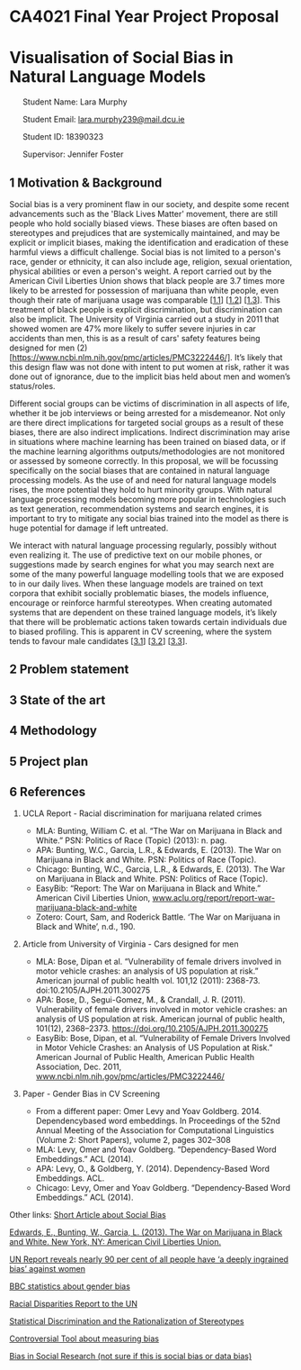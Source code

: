 # CA4021 Final Year Project Proposal
# Visualisation of Social Bias in Natural Language Models

&nbsp;&nbsp;&nbsp;&nbsp;&nbsp;&nbsp;Student Name: Lara Murphy

&nbsp;&nbsp;&nbsp;&nbsp;&nbsp;&nbsp;Student Email: lara.murphy239@mail.dcu.ie

&nbsp;&nbsp;&nbsp;&nbsp;&nbsp;&nbsp;Student ID: 18390323

&nbsp;&nbsp;&nbsp;&nbsp;&nbsp;&nbsp;Supervisor: Jennifer Foster

## 1    Motivation & Background

Social bias is a very prominent flaw in our society, and despite some recent advancements such as the 'Black Lives Matter' movement, there are still people who hold socially biased views. These biases are often based on stereotypes and prejudices that are systemically maintained, and may be explicit or implicit biases, making the identification and eradication of these harmful views a difficult challenge. Social bias is not limited to a person's race, gender or ethnicity, it can also include age, religion, sexual orientation, physical abilities or even a person's weight. A report carried out by the American Civil Liberties Union shows that black people are 3.7 times more likely to be arrested for possession of marijuana than white people, even though their rate of marijuana usage was comparable [[1.1](https://www.aclu.org/files/assets/1114413-mj-report-rfs-rel1.pdf)] [[1.2](www.aclu.org/report/report-war-marijuana-black-and-white)] [[1.3](https://www.semanticscholar.org/paper/The-War-on-Marijuana-in-Black-and-White-Bunting-Garcia/cf862f2cd14a07da0df5258d17c0f138851510f6)]. This treatment of black people is explicit discrimination, but discrimination can also be implicit. The University of Virginia carried out a study in 2011 that showed women are 47% more likely to suffer severe injuries in car accidents than men, this is as a result of cars' safety features being designed for men (2)[https://www.ncbi.nlm.nih.gov/pmc/articles/PMC3222446/]. It’s likely that this design flaw was not done with intent to put women at risk, rather it was done out of ignorance, due to the implicit bias held about men and women’s status/roles.


Different social groups can be victims of discrimination in all aspects of life, whether it be job interviews or being arrested for a misdemeanor. Not only are there direct implications for targeted social groups as a result of these biases, there are also indirect implications. Indirect discrimination may arise in situations where machine learning has been trained on biased data, or if the machine learning algorithms outputs/methodologies are not monitored or assessed by someone correctly. In this proposal, we will be focussing specifically on the social biases that are contained in natural language processing models. As the use of and need for natural language models rises, the more potential they hold to hurt minority groups. With natural language processing models becoming more popular in technologies such as text generation, recommendation systems and search engines, it is important to try to mitigate any social bias trained into the model as there is huge potential for damage if left untreated.


We interact with natural language processing regularly, possibly without even realizing it. The use of predictive text on our mobile phones, or suggestions made by search engines for what you may search next are some of the many powerful language modelling tools that we are exposed to in our daily lives. When these language models are trained on text corpora that exhibit socially problematic biases, the models influence, encourage or reinforce harmful stereotypes. When creating automated systems that are dependent on these trained language models, it’s likely that there will be problematic actions taken towards certain individuals due to biased profiling. This is apparent in CV screening, where the system tends to favour male candidates [[3.1](http://dx.doi.org/10.3115/v1/P14-2050)] [[3.2](https://aclanthology.org/P14-2050.pdf)] [[3.3](https://www.semanticscholar.org/paper/Dependency-Based-Word-Embeddings-Levy-Goldberg/0183b3e9d84c15c7048e6c2149ed86257ccdc6cb)]. 


## 2    Problem statement

## 3    State of the art

## 4    Methodology

## 5    Project plan

## 6    References

1. UCLA Report - Racial discrimination for marijuana related crimes

    * MLA: Bunting, William C. et al. “The War on Marijuana in Black and White.” PSN: Politics of Race (Topic) (2013): n. pag.
    * APA: Bunting, W.C., Garcia, L.R., & Edwards, E. (2013). The War on Marijuana in Black and White. PSN: Politics of Race (Topic).
    * Chicago: Bunting, W.C., Garcia, L.R., & Edwards, E. (2013). The War on Marijuana in Black and White. PSN: Politics of Race (Topic).
    * EasyBib: “Report: The War on Marijuana in Black and White.” American Civil Liberties Union, www.aclu.org/report/report-war-marijuana-black-and-white
    * Zotero: Court, Sam, and Roderick Battle. ‘The War on Marijuana in Black and White’, n.d., 190.

2. Article from University of Virginia - Cars designed for men

    * MLA: Bose, Dipan et al. “Vulnerability of female drivers involved in motor vehicle crashes: an analysis of US population at risk.” American journal of public health vol. 101,12 (2011): 2368-73. doi:10.2105/AJPH.2011.300275
    * APA: Bose, D., Segui-Gomez, M., & Crandall, J. R. (2011). Vulnerability of female drivers involved in motor vehicle crashes: an analysis of US population at risk. American journal of public health, 101(12), 2368–2373. https://doi.org/10.2105/AJPH.2011.300275
    * EasyBib: Bose, Dipan, et al. “Vulnerability of Female Drivers Involved in Motor Vehicle Crashes: an Analysis of US Population at Risk.” American Journal of Public Health, American Public Health Association, Dec. 2011, www.ncbi.nlm.nih.gov/pmc/articles/PMC3222446/

3. Paper - Gender Bias in CV Screening

    * From a different paper: Omer Levy and Yoav Goldberg. 2014. Dependencybased word embeddings. In Proceedings of the 52nd Annual Meeting of the Association for Computational Linguistics (Volume 2: Short Papers), volume 2, pages 302–308
    * MLA: Levy, Omer and Yoav Goldberg. “Dependency-Based Word Embeddings.” ACL (2014).
    * APA: Levy, O., & Goldberg, Y. (2014). Dependency-Based Word Embeddings. ACL.
    * Chicago: Levy, Omer and Yoav Goldberg. “Dependency-Based Word Embeddings.” ACL (2014).


Other links: 
[Short Article about Social Bias](https://counseling.ufl.edu/resources/bam/module1-4/)

[Edwards, E., Bunting, W., Garcia, L. (2013). The War on Marijuana in Black and White. New York, NY: American Civil Liberties Union.](https://www.aclu.org/files/assets/1114413-mj-report-rfs-rel1.pdf)

[UN Report reveals nearly 90 per cent of all people have ‘a deeply ingrained bias’ against women](https://news.un.org/en/story/2020/03/1058731)

[BBC statistics about gender bias](https://www.bbc.com/news/world-51751915)

[Racial Disparities Report to the UN](https://www.sentencingproject.org/publications/un-report-on-racial-disparities/)

[Statistical Discrimination and the Rationalization of Stereotypes](https://journals.sagepub.com/doi/10.1177/0003122420969399)

[Controversial Tool about measuring bias](https://digest.bps.org.uk/2018/12/05/psychologys-favourite-tool-for-measuring-implicit-bias-is-still-mired-in-controversy/)

[Bias in Social Research (not sure if this is social bias or data bias)](https://journals.sagepub.com/doi/full/10.5153/sro.55)